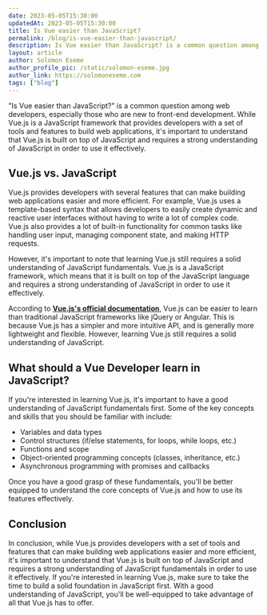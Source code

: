 ```yaml
---
date: 2023-05-05T15:30:00
updatedAt: 2023-05-05T15:30:00
title: Is Vue easier than JavaScript?
permalink: /blog/is-vue-easier-than-javascript/
description: Is Vue easier than JavaScript? is a common question among web developers, especially those who are new to front-end development.
layout: article
author: Solomon Eseme
author_profile_pic: /static/solomon-eseme.jpg
author_link: https://solomoneseme.com
tags: ["blog"]
---
```


"Is Vue easier than JavaScript?" is a common question among web developers, especially those who are new to front-end development. While Vue.js is a JavaScript framework that provides developers with a set of tools and features to build web applications, it's important to understand that Vue.js is built on top of JavaScript and requires a strong understanding of JavaScript in order to use it effectively.

## **Vue.js vs. JavaScript**

Vue.js provides developers with several features that can make building web applications easier and more efficient. For example, Vue.js uses a template-based syntax that allows developers to easily create dynamic and reactive user interfaces without having to write a lot of complex code. Vue.js also provides a lot of built-in functionality for common tasks like handling user input, managing component state, and making HTTP requests.

However, it's important to note that learning Vue.js still requires a solid understanding of JavaScript fundamentals. Vue.js is a JavaScript framework, which means that it is built on top of the JavaScript language and requires a strong understanding of JavaScript in order to use it effectively.

According to **[Vue.js's official documentation](https://vuejs.org/v2/guide/comparison.html#Vue-js-vs-jQuery)**, Vue.js can be easier to learn than traditional JavaScript frameworks like jQuery or Angular. This is because Vue.js has a simpler and more intuitive API, and is generally more lightweight and flexible. However, learning Vue.js still requires a solid understanding of JavaScript.

## **What should a Vue Developer learn in JavaScript?**

If you're interested in learning Vue.js, it's important to have a good understanding of JavaScript fundamentals first. Some of the key concepts and skills that you should be familiar with include:

- Variables and data types
- Control structures (if/else statements, for loops, while loops, etc.)
- Functions and scope
- Object-oriented programming concepts (classes, inheritance, etc.)
- Asynchronous programming with promises and callbacks

Once you have a good grasp of these fundamentals, you'll be better equipped to understand the core concepts of Vue.js and how to use its features effectively.

## **Conclusion**

In conclusion, while Vue.js provides developers with a set of tools and features that can make building web applications easier and more efficient, it's important to understand that Vue.js is built on top of JavaScript and requires a strong understanding of JavaScript fundamentals in order to use it effectively. If you're interested in learning Vue.js, make sure to take the time to build a solid foundation in JavaScript first. With a good understanding of JavaScript, you'll be well-equipped to take advantage of all that Vue.js has to offer.
